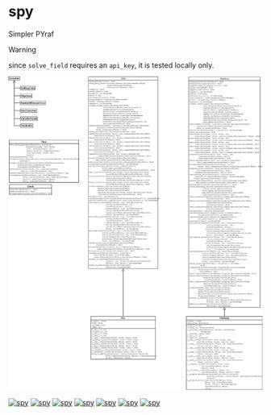 # spy
Simpler PYraf 

> [!WARNING]  
> since `solve_field` requires an `api_key`, it is tested locally only.

![UML](docs/spy.png "spy UML")

[![spy](https://github.com/mshemuni/spy/actions/workflows/python-package.yml/badge.svg)](https://github.com/mshemuni/spy/actions/workflows/python-package.yml)
[![spy](https://img.shields.io/badge/coverage-78%25-31c553)](https://github.com/mshemuni/spy/actions/workflows/python-package.yml)
[![spy](https://img.shields.io/badge/Win-%E2%9C%93-f5f5f5?logo=windows11)](https://github.com/mshemuni/spy/actions/workflows/python-package.yml)
[![spy](https://img.shields.io/badge/Ubuntu-%E2%9C%93-e95420?logo=Ubuntu)](https://github.com/mshemuni/spy/actions/workflows/python-package.yml)
[![spy](https://img.shields.io/badge/MacOS-%E2%9C%93-dadada?logo=macos)](https://github.com/mshemuni/spy/actions/workflows/python-package.yml)
[![spy](https://img.shields.io/badge/Python-38,%2039,%20310,%20311-3776ab?logo=python)](https://github.com/mshemuni/spy/actions/workflows/python-package.yml)
[![spy](https://img.shields.io/badge/LIC-GNU/GPL%20V3-a32d2a?logo=GNU)](https://github.com/mshemuni/spy/blob/main/LICENSE)




